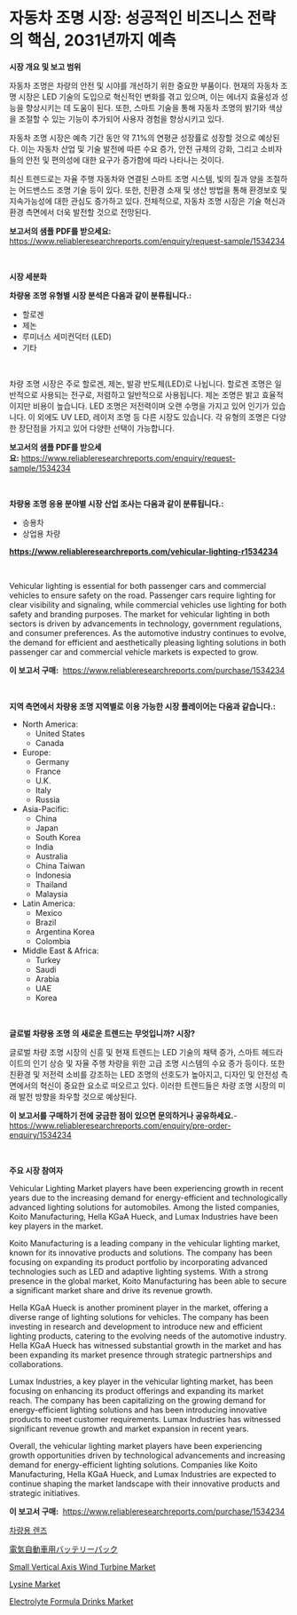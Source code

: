 <p><h1>자동차 조명 시장: 성공적인 비즈니스 전략의 핵심, 2031년까지 예측</h1></p><p><strong>시장 개요 및 보고 범위</strong></p>
<p><p>자동차 조명은 차량의 안전 및 시야를 개선하기 위한 중요한 부품이다. 현재의 자동차 조명 시장은 LED 기술의 도입으로 혁신적인 변화를 겪고 있으며, 이는 에너지 효율성과 성능을 향상시키는 데 도움이 된다. 또한, 스마트 기술을 통해 자동차 조명의 밝기와 색상을 조절할 수 있는 기능이 추가되어 사용자 경험을 향상시키고 있다.</p><p>자동차 조명 시장은 예측 기간 동안 약 7.1%의 연평균 성장률로 성장할 것으로 예상된다. 이는 자동차 산업 및 기술 발전에 따른 수요 증가, 안전 규제의 강화, 그리고 소비자들의 안전 및 편의성에 대한 요구가 증가함에 따라 나타나는 것이다.</p><p>최신 트렌드로는 자율 주행 자동차와 연결된 스마트 조명 시스템, 빛의 질과 양을 조절하는 어드밴스드 조명 기술 등이 있다. 또한, 친환경 소재 및 생산 방법을 통해 환경보호 및 지속가능성에 대한 관심도 증가하고 있다. 전체적으로, 자동차 조명 시장은 기술 혁신과 환경 측면에서 더욱 발전할 것으로 전망된다.</p></p>
<p><strong>보고서의 샘플 PDF를 받으세요:</strong> <a href="https://www.reliableresearchreports.com/enquiry/request-sample/1534234">https://www.reliableresearchreports.com/enquiry/request-sample/1534234</a></p>
<p>&nbsp;</p>
<p><strong>시장 세분화</strong></p>
<p><strong>차량용 조명 유형별 시장 분석은 다음과 같이 분류됩니다.:</strong></p>
<p><ul><li>할로겐</li><li>제논</li><li>루미너스 세미컨덕터 (LED)</li><li>기타</li></ul></p>
<p>&nbsp;</p>
<p><p>차량 조명 시장은 주로 할로겐, 제논, 발광 반도체(LED)로 나뉩니다. 할로겐 조명은 일반적으로 사용되는 전구로, 저렴하고 일반적으로 사용됩니다. 제논 조명은 밝고 효율적이지만 비용이 높습니다. LED 조명은 저전력이며 오랜 수명을 가지고 있어 인기가 있습니다. 이 외에도 UV LED, 레이저 조명 등 다른 시장도 있습니다. 각 유형의 조명은 다양한 장단점을 가지고 있어 다양한 선택이 가능합니다.</p></p>
<p><strong>보고서의 샘플 PDF를 받으세요:</strong>&nbsp;<a href="https://www.reliableresearchreports.com/enquiry/request-sample/1534234">https://www.reliableresearchreports.com/enquiry/request-sample/1534234</a></p>
<p>&nbsp;</p>
<p><strong> 차량용 조명 응용 분야별 시장 산업 조사는 다음과 같이 분류됩니다.:</strong></p>
<p><ul><li>승용차</li><li>상업용 차량</li></ul></p>
<p><strong><a href="https://www.reliableresearchreports.com/vehicular-lighting-r1534234">https://www.reliableresearchreports.com/vehicular-lighting-r1534234</a></strong></p>
<p>&nbsp;</p>
<p><p>Vehicular lighting is essential for both passenger cars and commercial vehicles to ensure safety on the road. Passenger cars require lighting for clear visibility and signaling, while commercial vehicles use lighting for both safety and branding purposes. The market for vehicular lighting in both sectors is driven by advancements in technology, government regulations, and consumer preferences. As the automotive industry continues to evolve, the demand for efficient and aesthetically pleasing lighting solutions in both passenger car and commercial vehicle markets is expected to grow.</p></p>
<p><strong>이 보고서 구매:</strong>&nbsp; <a href="https://www.reliableresearchreports.com/purchase/1534234">https://www.reliableresearchreports.com/purchase/1534234</a></p>
<p>&nbsp;</p>
<p><strong>지역 측면에서 차량용 조명 지역별로 이용 가능한 시장 플레이어는 다음과 같습니다.:</strong></p>
<p><ul>
    <li>
        North America:
        <ul>
            <li>United States</li>
            <li>Canada</li>
        </ul>
    </li>
    <li>
        Europe:
        <ul>
            <li>Germany</li>
            <li>France</li>
            <li>U.K.</li>
            <li>Italy</li>
            <li>Russia</li>
        </ul>
    </li>
    <li>
        Asia-Pacific:
        <ul>
            <li>China</li>
            <li>Japan</li>
            <li>South Korea</li>
            <li>India</li>
            <li>Australia</li>
            <li>China Taiwan</li>
            <li>Indonesia</li>
            <li>Thailand</li>
            <li>Malaysia</li>
        </ul>
    </li>
    <li>
        Latin America:
        <ul>
            <li>Mexico</li>
            <li>Brazil</li>
            <li>Argentina Korea</li>
            <li>Colombia</li>
        </ul>
    </li>
    <li>
        Middle East & Africa:
        <ul>
            <li>Turkey</li>
            <li>Saudi</li>
            <li>Arabia</li>
            <li>UAE</li>
            <li>Korea</li>
        </ul>
    </li>
    </ul></p>
<p>&nbsp;</p>
<p><strong>글로벌 차량용 조명 의 새로운 트렌드는 무엇입니까? 시장?</strong></p>
<p><p>글로벌 차량 조명 시장의 신흥 및 현재 트렌드는 LED 기술의 채택 증가, 스마트 헤드라이트의 인기 상승 및 자율 주행 차량을 위한 고급 조명 시스템의 수요 증가 등이다. 또한 친환경 및 저전력 소비를 강조하는 LED 조명의 선호도가 높아지고, 디자인 및 안전성 측면에서의 혁신이 중요한 요소로 떠오르고 있다. 이러한 트렌드들은 차량 조명 시장의 미래 발전 방향을 좌우할 것으로 예상된다.</p></p>
<p><strong>이 보고서를 구매하기 전에 궁금한 점이 있으면 문의하거나 공유하세요.</strong>- <a href="https://www.reliableresearchreports.com/enquiry/pre-order-enquiry/1534234">https://www.reliableresearchreports.com/enquiry/pre-order-enquiry/1534234</a></p>
<p>&nbsp;</p>
<p><strong>주요 시장 참여자</strong></p>
<p><p>Vehicular Lighting Market players have been experiencing growth in recent years due to the increasing demand for energy-efficient and technologically advanced lighting solutions for automobiles. Among the listed companies, Koito Manufacturing, Hella KGaA Hueck, and Lumax Industries have been key players in the market.</p><p>Koito Manufacturing is a leading company in the vehicular lighting market, known for its innovative products and solutions. The company has been focusing on expanding its product portfolio by incorporating advanced technologies such as LED and adaptive lighting systems. With a strong presence in the global market, Koito Manufacturing has been able to secure a significant market share and drive its revenue growth.</p><p>Hella KGaA Hueck is another prominent player in the market, offering a diverse range of lighting solutions for vehicles. The company has been investing in research and development to introduce new and efficient lighting products, catering to the evolving needs of the automotive industry. Hella KGaA Hueck has witnessed substantial growth in the market and has been expanding its market presence through strategic partnerships and collaborations.</p><p>Lumax Industries, a key player in the vehicular lighting market, has been focusing on enhancing its product offerings and expanding its market reach. The company has been capitalizing on the growing demand for energy-efficient lighting solutions and has been introducing innovative products to meet customer requirements. Lumax Industries has witnessed significant revenue growth and market expansion in recent years.</p><p>Overall, the vehicular lighting market players have been experiencing growth opportunities driven by technological advancements and increasing demand for energy-efficient lighting solutions. Companies like Koito Manufacturing, Hella KGaA Hueck, and Lumax Industries are expected to continue shaping the market landscape with their innovative products and strategic initiatives.</p></p>
<p><strong>이 보고서 구매:</strong>&nbsp;&nbsp;<a href="https://www.reliableresearchreports.com/purchase/1534234">https://www.reliableresearchreports.com/purchase/1534234</a></p>
<p><p><a href="https://github.com/ZacharyScthmitt4465/Market-Research-Report-List-1/blob/main/984475817982.md">차량용 렌즈</a></p><p><a href="https://github.com/mathieurico66/Market-Research-Report-List-1/blob/main/639148019476.md">電気自動車用バッテリーパック</a></p><p><a href="https://view.publitas.com/reportprime-1/small-vertical-axis-wind-turbine-market-a-comprehensive-report-of-its-market-share-growth-trends-2024-2031/">Small Vertical Axis Wind Turbine Market</a></p><p><a href="https://issuu.com/reportprime-2/docs/lysine-market-size-2030.pptx">Lysine Market</a></p><p><a href="https://github.com/ashepherd82/Market-Research-Report-List-4/blob/main/electrolyte-formula-drinks-market.md">Electrolyte Formula Drinks Market</a></p></p>